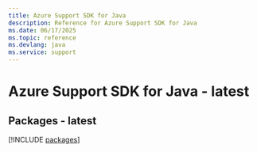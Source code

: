 ```yaml
---
title: Azure Support SDK for Java
description: Reference for Azure Support SDK for Java
ms.date: 06/17/2025
ms.topic: reference
ms.devlang: java
ms.service: support
---
```

# Azure Support SDK for Java - latest
## Packages - latest
[!INCLUDE [packages](support-index.md)]